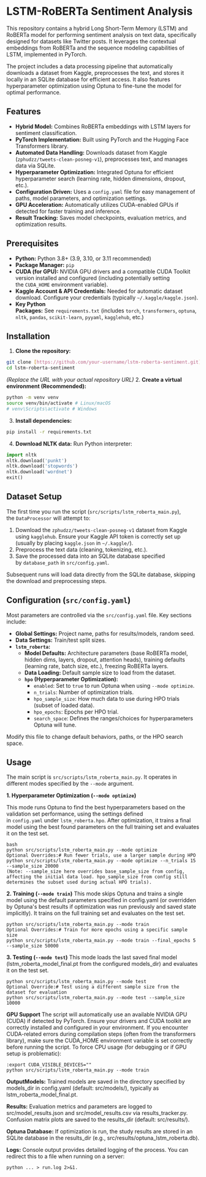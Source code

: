 # LSTM-RoBERTa Sentiment Analysis

This repository contains a hybrid Long Short-Term Memory (LSTM) and RoBERTa model for performing sentiment analysis on text data, specifically designed for datasets like Twitter posts. It leverages the contextual embeddings from RoBERTa and the sequence modeling capabilities of LSTM, implemented in PyTorch.

The project includes a data processing pipeline that automatically downloads a dataset from Kaggle, preprocesses the text, and stores it locally in an SQLite database for efficient access. It also features hyperparameter optimization using Optuna to fine-tune the model for optimal performance.

## Features

- **Hybrid Model:** Combines RoBERTa embeddings with LSTM layers for sentiment classification.
- **PyTorch Implementation:** Built using PyTorch and the Hugging Face Transformers library.
- **Automated Data Handling:** Downloads dataset from Kaggle (`zphudzz/tweets-clean-posneg-v1`), preprocesses text, and manages data via SQLite.
- **Hyperparameter Optimization:** Integrated Optuna for efficient hyperparameter search (learning rate, hidden dimensions, dropout, etc.).
- **Configuration Driven:** Uses a `config.yaml` file for easy management of paths, model parameters, and optimization settings.
- **GPU Acceleration:** Automatically utilizes CUDA-enabled GPUs if detected for faster training and inference.
- **Result Tracking:** Saves model checkpoints, evaluation metrics, and optimization results.

## Prerequisites

- **Python:** Python 3.8+ (3.9, 3.10, or 3.11 recommended)
- **Package Manager:** `pip`
- **CUDA (for GPU):** NVIDIA GPU drivers and a compatible CUDA Toolkit version installed and configured (including potentially setting the `CUDA_HOME` environment variable).
- **Kaggle Account & API Credentials:** Needed for automatic dataset download. Configure your credentials (typically `~/.kaggle/kaggle.json`).
- **Key Python Packages:** See `requirements.txt` (includes `torch`, `transformers`, `optuna`, `nltk`, `pandas`, `scikit-learn`, `pyyaml`, `kagglehub`, etc.)

## Installation

1. **Clone the repository:**

```bash
git clone [https://github.com/your-username/lstm-roberta-sentiment.git](https://github.com/your-username/lstm-roberta-sentiment.git)
cd lstm-roberta-sentiment
```

_(Replace the URL with your actual repository URL)_
2. **Create a virtual environment (Recommended):**

```bash
python -m venv venv
source venv/bin/activate # Linux/macOS
# venv\Scripts\activate # Windows
```
3. **Install dependencies:**

```bash
pip install -r requirements.txt
```
4. **Download NLTK data:** Run Python interpreter:

```python
import nltk
nltk.download('punkt')
nltk.download('stopwords')
nltk.download('wordnet')
exit()
```

## Dataset Setup

The first time you run the script (`src/scripts/lstm_roberta_main.py`), the `DataProcessor` will attempt to:

1. Download the `zphudzz/tweets-clean-posneg-v1` dataset from Kaggle using `kagglehub`. Ensure your Kaggle API token is correctly set up (usually by placing `kaggle.json` in `~/.kaggle/`).
2. Preprocess the text data (cleaning, tokenizing, etc.).
3. Save the processed data into an SQLite database specified by `database_path` in `src/config.yaml`.

Subsequent runs will load data directly from the SQLite database, skipping the download and preprocessing steps.

## Configuration (`src/config.yaml`)

Most parameters are controlled via the `src/config.yaml` file. Key sections include:

- **Global Settings:** Project name, paths for results/models, random seed.
- **Data Settings:** Train/test split sizes.
- **`lstm_roberta`:**
    - **Model Defaults:** Architecture parameters (base RoBERTa model, hidden dims, layers, dropout, attention heads), training defaults (learning rate, batch size, etc.), freezing RoBERTa layers.
    - **Data Loading:** Default sample size to load from the dataset.
    - **`hpo` (Hyperparameter Optimization):**
        - `enabled`: Set to `true` to run Optuna when using `--mode optimize`.
        - `n_trials`: Number of optimization trials.
        - `hpo_sample_size`: How much data to use during HPO trials (subset of loaded data).
        - `hpo_epochs`: Epochs per HPO trial.
        - `search_space`: Defines the ranges/choices for hyperparameters Optuna will tune.

Modify this file to change default behaviors, paths, or the HPO search space.

## Usage

The main script is `src/scripts/lstm_roberta_main.py`. It operates in different modes specified by the `--mode` argument.

**1\. Hyperparameter Optimization (`--mode optimize`)**

This mode runs Optuna to find the best hyperparameters based on the validation set performance, using the settings defined in `config.yaml` under `lstm_roberta.hpo`. After optimization, it trains a final model using the best found parameters on the full training set and evaluates it on the test set.

```
bash
python src/scripts/lstm_roberta_main.py --mode optimize
Optional Overrides:# Run fewer trials, use a larger sample during HPO
python src/scripts/lstm_roberta_main.py --mode optimize --n_trials 15 --sample_size 20000
(Note: --sample_size here overrides base_sample_size from config, affecting the initial data load. hpo_sample_size from config still determines the subset used during actual HPO trials).

```
**2\. Training (`--mode train`)**
This mode skips Optuna and trains a single model using the default parameters specified in config.yaml (or overridden by Optuna's best results if optimization was run previously and saved state implicitly). It trains on the full training set and evaluates on the test set.
```
python src/scripts/lstm_roberta_main.py --mode train
Optional Overrides:# Train for more epochs using a specific sample size
python src/scripts/lstm_roberta_main.py --mode train --final_epochs 5 --sample_size 50000
```
**3\. Testing (`--mode test`)**
This mode loads the last saved final model (lstm_roberta_model_final.pt from the configured models_dir) and evaluates it on the test set.
```
python src/scripts/lstm_roberta_main.py --mode test
Optional Override:# Test using a different sample size from the dataset for evaluation
python src/scripts/lstm_roberta_main.py --mode test --sample_size 10000
```
**GPU Support**
The script will automatically use an available NVIDIA GPU (CUDA) if detected by PyTorch. Ensure your drivers and CUDA toolkit are correctly installed and configured in your environment. If you encounter CUDA-related errors during compilation steps (often from the transformers library), make sure the CUDA_HOME environment variable is set correctly before running the script. 
To force CPU usage (for debugging or if GPU setup is problematic):
```
:export CUDA_VISIBLE_DEVICES=""
python src/scripts/lstm_roberta_main.py --mode train
```
**OutputModels:**
Trained models are saved in the directory specified by models_dir in config.yaml (default: src/models/), typically as lstm_roberta_model_final.pt.


**Results:**
Evaluation metrics and parameters are logged to src/model_results.json and src/model_results.csv via results_tracker.py. Confusion matrix plots are saved to the results_dir (default: src/results/).


**Optuna Database:**
If optimization is run, the study results are stored in an SQLite database in the results_dir (e.g., src/results/optuna_lstm_roberta.db).


**Logs:**
 Console output provides detailed logging of the process. You can redirect this to a file when running on a server: 
 ```
 python ... > run.log 2>&1.
```